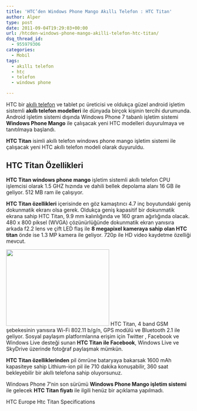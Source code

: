 ```yaml
---
title: 'HTC’den Windows Phone Mango Akıllı Telefon : HTC Titan'
author: Alper
type: post
date: 2011-09-04T19:29:03+00:00
url: /htcden-windows-phone-mango-akilli-telefon-htc-titan/
dsq_thread_id:
  - 955979306
categories:
  - Mobil
tags:
  - akıllı telefon
  - htc
  - telefon
  - windows phone

---
```

HTC bir [akıllı telefon][1] ve tablet pc üreticisi ve oldukça güzel android işletim sistemli **akıllı telefon modelleri** ile dünyada birçok kişinin tercihi durumunda. Android işletim sistemi dışında Windows Phone 7 tabanlı işletim sistemi **Windows Phone Mango** ile çalışacak yeni HTC modelleri duyurulmaya ve tanıtılmaya başlandı.

**HTC Titan** isimli akıllı telefon windows phone mango işletim sistemi ile çalışacak yeni HTC akıllı telefon modeli olarak duyuruldu.

## HTC Titan Özellikleri

**HTC Titan windows phone mango** işletim sistemli akıllı telefon CPU işlemcisi olarak 1.5 GHZ hızında ve dahili bellek depolama alanı 16 GB ile geliyor. 512 MB ram ile çalışıyor.

**HTC Titan özellikleri** içerisinde en göz kamaştırıcı 4.7 inç boyutundaki geniş dokunmatik ekranı olsa gerek. Oldukça geniş kapasitif bir dokunmatik ekrana sahip HTC Titan, 9.9 mm kalınlığında ve 160 gram ağırlığında olacak. 480 x 800 piksel (WVGA) çözünürlüğünde dokunmatik ekran yanısıra arkada f2.2 lens ve çift LED flaş ile **8 megapixel kameraya sahip olan HTC titan** önde ise 1.3 MP kamera ile geliyor. 720p ile HD video kaydetme özelliği mevcut.

<img class="alignright size-full wp-image-6703" title="HTC’den Windows Phone Mango Akıllı Telefon : HTC Titan" src="https://www.murekkep.org/wp-content/uploads/2011/09/htc-titan.jpg" alt="" width="280" height="208" srcset="https://www.murekkep.org/wp-content/uploads/2011/09/htc-titan.jpg 280w, https://www.murekkep.org/wp-content/uploads/2011/09/htc-titan-50x37.jpg 50w, https://www.murekkep.org/wp-content/uploads/2011/09/htc-titan-125x93.jpg 125w, https://www.murekkep.org/wp-content/uploads/2011/09/htc-titan-269x200.jpg 269w" sizes="(max-width: 280px) 100vw, 280px" /> HTC Titan, 4 band GSM şebekesinin yanısıra Wi-Fi 802.11 b/g/n, GPS modülü ve Bluetooth 2.1 ile geliyor. Sosyal paylaşım platformlarına erişim için Twitter , Facebook ve Windows Live desteği sunan **HTC Titan ile Facebook**, Windows Live ve SkyDrive üzerinde fotoğraf paylaşmak mümkün.

**HTC Titan özelliklerinden** pil ömrüne bataryaya bakarsak 1600 mAh kapasiteye sahip Lithium-ion pil ile 710 dakika konuşabilir, 360 saat bekleyebilir bir akıllı telefona sahip oluyorsunuz.

Windows Phone 7&#8217;nin son sürümü **Windows Phone Mango işletim sistemi** ile gelecek **HTC Titan fiyatı** ile ilgili henüz bir açıklama yapılmadı.

HTC Europe Htc Titan Specifications

 [1]: https://www.murekkep.org/etiket/akilli-telefon